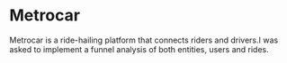 # Metrocar
Metrocar is a ride-hailing platform that connects riders and drivers.I was asked to implement a funnel analysis of both entities, users and rides.
